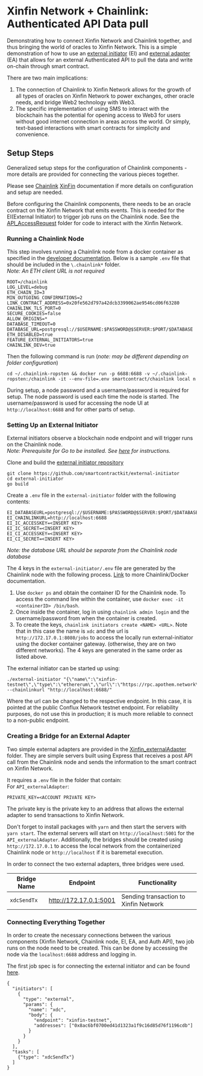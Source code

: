 # Xinfin Network + Chainlink: Authenticated API Data pull

Demonstrating how to connect Xinfin Network and Chainlink together, and thus bringing the world of oracles to Xinfin Network. This is a simple demonstration of how to use an [external initiator](https://github.com/smartcontractkit/chainlink/wiki/External-Initiators) (EI) and [external adapter](https://github.com/smartcontractkit/chainlink/wiki/External-Adapters) (EA) that allows for an external Authenticated API to pull the data and write on-chain through smart contract.

There are two main implications:

1. The connection of Chainlink to Xinfin Network allows for the growth of all types of oracles on Xinfin Network to power exchanges, other oracle needs, and bridge Web2 technology with Web3.
1. The specific implementation of using SMS to interact with the blockchain has the potential for opening access to Web3 for users without good internet connection in areas across the world. Or simply, text-based interactions with smart contracts for simplicity and convenience.

## Setup Steps

Generalized setup steps for the configuration of Chainlink components - more details are provided for connecting the various pieces together. 

Please see 
[Chainlink](https://docs.chain.link/docs)
[XinFin](https://howto.xinfin.org//) documentation if more details on configuration and setup are needed.

Before configuring the Chainlink components, there needs to be an oracle contract on the Xinfin Network that emits events. This is needed for the EI(External Initiator) to trigger job runs on the Chainlink node. See the [API_AccessRequest](./API_AccessRequest) folder for code to interact with the Xinfin Network.

### Running a Chainlink Node

This step involves running a Chainlink node from a docker container as specified in the [developer documentation](https://docs.chain.link/docs/running-a-chainlink-node). Below is a sample `.env` file that should be included in the `\.chainlink*` folder.  
_Note: An ETH client URL is not required_

```
ROOT=/chainlink
LOG_LEVEL=debug
ETH_CHAIN_ID=3
MIN_OUTGOING_CONFIRMATIONS=2
LINK_CONTRACT_ADDRESS=0x20fe562d797a42dcb3399062ae9546cd06f63280
CHAINLINK_TLS_PORT=0
SECURE_COOKIES=false
ALLOW_ORIGINS=*
DATABASE_TIMEOUT=0
DATABASE_URL=postgresql://$USERNAME:$PASSWORD@$SERVER:$PORT/$DATABASE
ETH_DISABLED=true
FEATURE_EXTERNAL_INITIATORS=true
CHAINLINK_DEV=true
```

Then the following command is run (_note: may be different depending on folder configuration_)

```
cd ~/.chainlink-ropsten && docker run -p 6688:6688 -v ~/.chainlink-ropsten:/chainlink -it --env-file=.env smartcontract/chainlink local n
```

During setup, a node password and a username/password is required for setup. The node password is used each time the node is started. The username/password is used for accessing the node UI at `http://localhost:6688` and for other parts of setup.

### Setting Up an External Initiator

External initiators observe a blockchain node endpoint and will trigger runs on the Chainlink node.  
_Note: Prerequisite for Go to be installed. See [here](https://golang.org/doc/install) for instructions._

Clone and build the [external initiator repository](https://github.com/smartcontractkit/external-initiator) 
```
git clone https://github.com/smartcontractkit/external-initiator
cd external-initiator
go build
```

Create a `.env` file in the `external-initiator` folder with the following contents:

```
EI_DATABASEURL=postgresql://$USERNAME:$PASSWORD@$SERVER:$PORT/$DATABASE
EI_CHAINLINKURL=http://localhost:6688
EI_IC_ACCESSKEY=<INSERT KEY>
EI_IC_SECRET=<INSERT KEY>
EI_CI_ACCESSKEY=<INSERT KEY>
EI_CI_SECRET=<INSERT KEY>
```

_Note: the database URL should be separate from the Chainlink node database_

The 4 keys in the `external-initiator/.env` file are generated by the Chainlink node with the following process. [Link](https://docs.chain.link/docs/miscellaneous) to more Chainlink/Docker documentation.

1. Use `docker ps` and obtain the container ID for the Chainlink node. To access the command line within the container, use `docker exec -it <containerID> /bin/bash`.
1. Once inside the container, log in using `chainlink admin login` and the username/password from when the container is created.
1. To create the keys, `chainlink initiators create <NAME> <URL>`. Note that in this case the name is `xdc` and the url is `http://172.17.0.1:8080/jobs` to access the locally run external-initiator using the docker container gateway. (otherwise, they are on two different networks). The 4 keys are generated in the same order as listed above.

The external initiator can be started up using:

```
./external-initiator "{\"name\":\"xinfin-testnet\",\"type\":\"ethererum\",\"url\":\"https://rpc.apothem.network\"}" --chainlinkurl "http://localhost:6688/"
```

Where the url can be changed to the respective endpoint. In this case, it is pointed at the public Conflux Network testnet endpoint. For reliability purposes, do not use this in production; it is much more reliable to connect to a non-public endpoint.

### Creating a Bridge for an External Adapter

Two simple external adapters are provided in the [Xinfin_externalAdapter](./Xinfin_externalAdapter) folder. They are simple servers built using Express that receives a post API call from the Chainlink node and sends the information to the smart contract on Xinfin Network.

It requires a `.env` file in the folder that contain:  
For `API_externalAdapter`:

```
PRIVATE_KEY=<ACCOUNT PRIVATE KEY>
```

The private key is the private key to an address that allows the external adapter to send transactions to Xinfin Network.

Don't forget to install packages with `yarn` and then start the servers with `yarn start`. The external servers will start on `http://localhost:5001` for the `API_externalAdapter`. Additionally, the bridges should be created using `http://172.17.0.1` to access the local network from the containerized Chainlink node or  `http://localhost` if it is baremetal execution.

In order to connect the two external adapters, three bridges were used.

| Bridge Name    | Endpoint                     | Functionality                          |
| -------------- | ---------------------------- | -------------------------------------- |
| `xdcSendTx`    | http://172.17.0.1:5001       | Sending transaction to Xinfin Network  |

### Connecting Everything Together

In order to create the necessary connections between the various components (Xinfin Network, Chainlink node, EI, EA, and Auth API), two job runs on the node need to be created. This can be done by accessing the node via the `localhost:6688` address and logging in.

The first job spec is for connecting the external initiator and can be found [here](./jobSpecs/externalInitiator.json).

```
{
  "initiators": [
    {
      "type": "external",
      "params": {
        "name": "xdc",
        "body": {
          "endpoint": "xinfin-testnet",
          "addresses": ["0x8ac6bf0700ed41d1323a1f9c16d85d76f1196cdb"]
        }
      }
    }
  ],
  "tasks": [
    {"type": "xdcSendTx"}
  ]
}